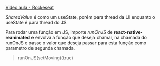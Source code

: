 [Video aula - Rockeseat](https://youtu.be/9kKKxZ7wbvc?si=ewbI4bNxroJqlAjT)


_SharedValue_ é como um useState, porém para thread da UI enquanto o useState é para thread do JS

Para rodar uma função em JS, importe _runOnJS_ de __react-native-reanimated__ e envolva a função que deseja chamar, na chamada do runOnJS e passe o valor que deseja passar para esta função como parametro de segunda chamada.
> runOnJS(setMoving)(true)

